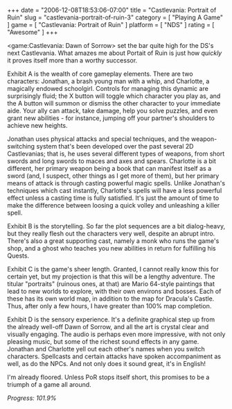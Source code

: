 +++
date = "2006-12-08T18:53:06-07:00"
title = "Castlevania: Portrait of Ruin"
slug = "castlevania-portrait-of-ruin-3"
category = [ "Playing A Game" ]
game = [ "Castlevania: Portrait of Ruin" ]
platform = [ "NDS" ]
rating = [ "Awesome" ]
+++

<game:Castlevania: Dawn of Sorrow> set the bar quite high for the DS's next Castlevania.  What amazes me about Portait of Ruin is just how <i>quickly</i> it proves itself more than a worthy successor.

Exhibit A is the wealth of core gameplay elements.  There are two characters: Jonathan, a brash young man with a whip, and Charlotte, a magically endowed schoolgirl.  Controls for managing this dynamic are surprisingly fluid; the X button will toggle which character you play as, and the A button will summon or dismiss the other character to your immediate aide.  Your ally can attack, take damage, help you solve puzzles, and even grant new abilities - for instance, jumping off your partner's shoulders to achieve new heights.

Jonathan uses physical attacks and special techniques, and the weapon-switching system that's been developed over the past several 2D Castlevanias; that is, he uses several different types of weapons, from short swords and long swords to maces and axes and spears.  Charlotte is a bit different, her primary weapon being a book that can manifest itself as a sword (and, I suspect, other things as I get more of them), but her primary means of attack is through casting powerful magic spells.  Unlike Jonathan's techniques which cast instantly, Charlotte's spells will have a less powerful effect unless a casting time is fully satisfied.  It's just the amount of time to make the difference between loosing a quick volley and unleashing a killer spell.

Exhibit B is the storytelling.  So far the plot sequences are a bit dialog-heavy, but they really flesh out the characters very well, despite an abrupt intro.  There's also a great supporting cast, namely a monk who runs the game's shop, and a ghost who teaches you new abilities in return for fulfilling his Quests.

Exhibit C is the game's sheer length.  Granted, I cannot really know this for certain yet, but my projection is that this will be a lengthy adventure.  The titular "portraits" (ruinous ones, at that) are Mario 64-style paintings that lead to new worlds to explore, with their own environs and bosses.  Each of these has its own world map, in addition to the map for Dracula's Castle.  Thus, after only a few hours, I have greater than 100% map completion.

Exhibit D is the sensory experience.  It's a definite graphical step up from the already well-off Dawn of Sorrow, and all the art is crystal clear and visually engaging.  The audio is perhaps even more impressive, with not only pleasing music, but some of the richest sound effects in any game.  Jonathan and Charlotte yell out each other's names when you switch characters.  Spellcasts and certain attacks have spoken accompaniment as well, as do the NPCs.  And not only does it sound great, it's in English!

I'm already floored.  Unless PoR stops itself short, this promises to be a triumph of a game all around.

<i>Progress: 101.9%</i>